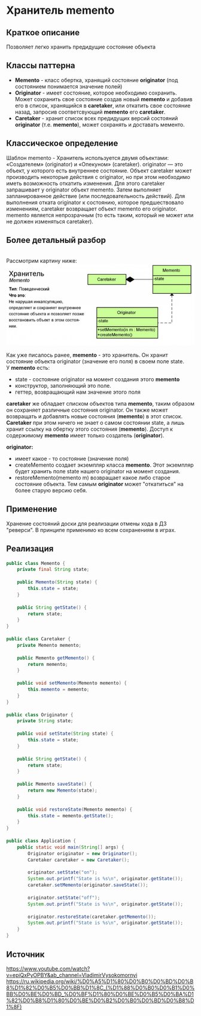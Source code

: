 # Хранитель memento
## Краткое описание
Позволяет легко хранить предидущие состояние объекта
## Классы паттерна
- **Memento** - класс обертка, хранящий состояние **originator** (под состоянием понимается значение полей)
- **Originator** - имеет состояние, которое необходимо сохранить. Может сохранить свое состояние создав новый  **memento** и добавив его в список, хранящийся в **caretaker**, или откатить свое состояние назад, запросив соответсвующий **memento** его **caretaker**.
- **Caretaker** - хранит список всех предидущих версий состояний **originator** (т.е. **memento**), может сохранять и доставать мементо.
## Классическое определение
Шаблон memento - Хранитель используется двумя объектами: «Создателем» (originator) и «Опекуном» (caretaker). originator — это объект, у которого есть внутреннее состояние. Объект caretaker может производить некоторые действия с originator, но при этом необходимо иметь возможность откатить изменения. Для этого caretaker запрашивает у originator объект memento. Затем выполняет запланированное действие (или последовательность действий). Для выполнения отката originator к состоянию, которое предшествовало изменениям, caretaker возвращает объект memento его originator. memento является непрозрачным (то есть таким, который не может или не должен изменяться caretaker).
## Более детальный разбор
<br> Рассмотрим картину ниже:
![](https://github.com/mperestoronin/JavaPatterns/blob/main/photos/memento2.png)

Как уже писалось ранее, **memento** - это хранитель. Он хранит состояние объекта originator (значение его поля) в своем поле state.
<br>У **memento** есть:
- state - состояние originator на момент создания этого **memento**
- конструктор, заполняющий это поле.
- геттер, возвращающий нам значение этого поля

**caretaker** же обладает списком объектов типа **memento**, таким образом он сохраняет различные состояния originator. Он также может возвращать и добавлять новые состояния (**memento**) в этот список. **Caretaker** при этом ничего не знает о самом состоянии state, а лишь хранит ссылку на обертку этого состояния (**memento**). Доступ к содержимому **memento** имеет только создатель (**originator**).

**originator:**
- имеет какое - то состояние (значение поля)
-  createMemento создает экземпляр класса **memento**. Этот экземпляр будет хранить поле state нашего originator на момент создания.
-  restoreMemento(memento m) возвращает какое либо старое состояние объекта. Тем самым **originator** может "откатиться" на более старую версию себя.

## Применение
Хранение состояний доски для реализации отмены хода в ДЗ "реверси". В принципе применимо ко всем сохранениям в играх. 

## Реализация 
``` java
public class Memento {
    private final String state;

    public Memento(String state) {
        this.state = state;
    }

    public String getState() {
        return state;
    }
}

public class Caretaker {
    private Memento memento;

    public Memento getMemento() {
        return memento;
    }

    public void setMemento(Memento memento) {
        this.memento = memento;
    }
}

public class Originator {
    private String state;

    public void setState(String state) {
        this.state = state;
    }

    public String getState() {
        return state;
    }

    public Memento saveState() {
        return new Memento(state);
    }

    public void restoreState(Memento memento) {
        this.state = memento.getState();
    }
}

public class Application {
    public static void main(String[] args) {
        Originator originator = new Originator();
        Caretaker caretaker = new Caretaker();

        originator.setState("on");
        System.out.printf("State is %s\n", originator.getState());
        caretaker.setMemento(originator.saveState());

        originator.setState("off");
        System.out.printf("State is %s\n", originator.getState());

        originator.restoreState(caretaker.getMemento());
        System.out.printf("State is %s\n", originator.getState());
    }
}
```
## Источник
https://www.youtube.com/watch?v=epiQxPyOPBY&ab_channel=VladimirVysokomornyi
https://ru.wikipedia.org/wiki/%D0%A5%D1%80%D0%B0%D0%BD%D0%B8%D1%82%D0%B5%D0%BB%D1%8C_(%D1%88%D0%B0%D0%B1%D0%BB%D0%BE%D0%BD_%D0%BF%D1%80%D0%BE%D0%B5%D0%BA%D1%82%D0%B8%D1%80%D0%BE%D0%B2%D0%B0%D0%BD%D0%B8%D1%8F)
